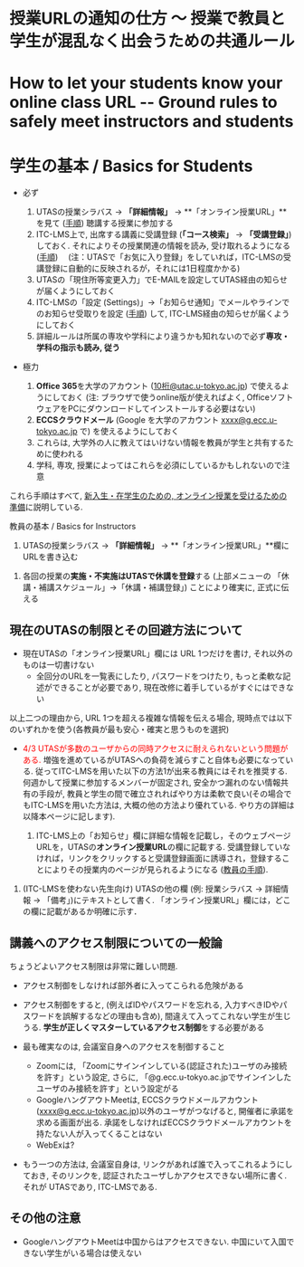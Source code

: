 
授業URLの通知の仕方 〜 授業で教員と学生が混乱なく出会うための共通ルール
=========================================

How to let your students know your online class URL -- Ground rules to safely meet instructors and students
=========================================


学生の基本 / Basics for Students
=========================================

* 必ず
  1. UTASの授業シラバス -> **「詳細情報」** -> **「オンライン授業URL」**を見て ([手順](https://youtu.be/J9dnXmFiIcI)) 聴講する授業に参加する
  1. ITC-LMS上で, 出席する講義に受講登録 (**「コース検索」** -> **「受講登録」**)しておく. それによりその授業関連の情報を読み, 受け取れるようになる ([手順](https://youtu.be/sPmkBQOXeR4))　
  (注：UTASで「お気に入り登録」をしていれば，ITC-LMSの受講登録に自動的に反映されるが，それには1日程度かかる)
  1. UTASの「現住所等変更入力」でE-MAILを設定してUTAS経由の知らせが届くようにしておく
  1. ITC-LMSの「設定 (Settings)」->「お知らせ通知」でメールやラインでのお知らせ受取りを設定 ([手順](https://youtu.be/xAur5zar5Sc)) して, ITC-LMS経由の知らせが届くようにしておく
  1. 詳細ルールは所属の専攻や学科により違うかも知れないので必ず**専攻・学科の指示も読み, 従う**

* 極力
  1. **Office 365**を大学のアカウント (10桁@utac.u-tokyo.ac.jp) で使えるようにしておく (注: ブラウザで使うonline版が使えればよく, OfficeソフトウェアをPCにダウンロードしてインストールする必要はない)
  1. **ECCSクラウドメール** (Google を大学のアカウント xxxx@g.ecc.u-tokyo.ac.jp で) を使えるようにしておく
  1. これらは, 大学外の人に教えてはいけない情報を教員が学生と共有するために使われる
  1. 学科, 専攻, 授業によってはこれらを必須にしているかもしれないので注意

これら手順はすべて, [新入生・在学生のための, オンライン授業を受けるための準備](../../oc/)に説明している.
 
教員の基本 / Basics for Instructors

1. UTASの授業シラバス -> **「詳細情報」** -> **「オンライン授業URL」**欄にURLを書き込む
<!--
1. UTASで教員の連絡先を登録する. 個別に連絡を取りたがっている学生がいるかも知れないことに常に注意を払う.
-->
1. 各回の授業の**実施・不実施はUTASで休講を登録**する (上部メニューの 「休講・補講スケジュール」->「休講・補講登録」) ことにより確実に, 正式に伝える

現在のUTASの制限とその回避方法について
--------------------------------------------

* 現在UTASの「オンライン授業URL」欄には URL 1つだけを書け, それ以外のものは一切書けない
  * 全回分のURLを一覧表にしたり, パスワードをつけたり, もっと柔軟な記述ができることが必要であり, 現在改修に着手しているがすぐにはできない

以上二つの理由から, URL 1つを超える複雑な情報を伝える場合, 現時点では以下のいずれかを使う(各教員が最も安心・確実と思うものを選択)

* <font color="red">4/3 UTASが多数のユーザからの同時アクセスに耐えられないという問題がある.</font> 増強を進めているがUTASへの負荷を減らすこと自体も必要になっている. 従ってITC-LMSを用いた以下の方法1が出来る教員にはそれを推奨する. 何週かして授業に参加するメンバーが固定され, 安全かつ漏れのない情報共有の手段が, 教員と学生の間で確立されればやり方は柔軟で良い(その場合でもITC-LMSを用いた方法は, 大概の他の方法より優れている. やり方の詳細は以降本ページに記します).

  1. ITC-LMS上の「お知らせ」欄に詳細な情報を記載し，そのウェブページURLを，UTASの**オンライン授業URL**の欄に記載する. 受講登録していなければ，リンクをクリックすると受講登録画面に誘導され，登録することによりその授業内のページが見られるようになる ([教員の手順](https://youtu.be/hKlQPODT8DQ)).

<!-- iframe width="560" height="315" src="https://youtu.be/hKlQPODT8DQ" frameborder="0" allow="autoplay; encrypted-media" allowfullscreen></iframe> -->

  1. (ITC-LMSを使わない先生向け) UTASの他の欄 (例: 授業シラバス -> 詳細情報 -> 「備考」)にテキストとして書く. 「オンライン授業URL」欄には，どこの欄に記載があるか明確に示す．


講義へのアクセス制限についての一般論
--------------------------------------------

ちょうどよいアクセス制限は非常に難しい問題.

* アクセス制御をしなければ部外者に入ってこられる危険がある
* アクセス制御をすると, (例えばIDやパスワードを忘れる, 入力すべきIDやパスワードを誤解するなどの理由も含め), 間違えて入ってこれない学生が生じうる. **学生が正しくマスターしているアクセス制御**をする必要がある

* 最も確実なのは, 会議室自身へのアクセスを制御すること
  * Zoomには, 「Zoomにサインインしている(認証された)ユーザのみ接続を許す」という設定, さらに, 「@g.ecc.u-tokyo.ac.jpでサインインしたユーザのみ接続を許す」という設定がる
  * GoogleハングアウトMeetは, ECCSクラウドメールアカウント(xxxx@g.ecc.u-tokyo.ac.jp)以外のユーザがつなげると, 開催者に承諾を求める画面が出る. 承諾をしなければECCSクラウドメールアカウントを持たない人が入ってくることはない
  * WebExは?

* もう一つの方法は, 会議室自身は, リンクがあれば誰で入ってこれるようにしておき, そのリンクを, 認証されたユーザしかアクセスできない場所に書く. それが UTASであり, ITC-LMSである.

その他の注意
-----------------------

* GoogleハングアウトMeetは中国からはアクセスできない. 中国にいて入国できない学生がいる場合は使えない
